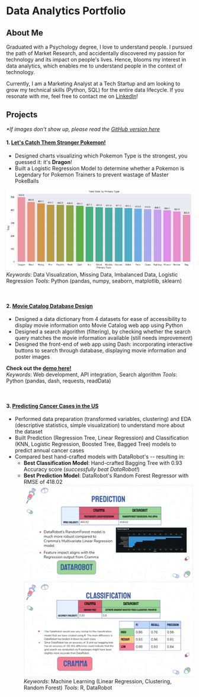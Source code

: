 # Data Analytics Portfolio

## About Me
Graduated with a Psychology degree, I love to understand people. 
I pursued the path of Market Research, and accidentally discovered my passion for technology and its impact on people's lives.
Hence, blooms my interest in data analytics, which enables me to understand people in the context of technology.

Currently, I am a Marketing Analyst at a Tech Startup and am looking to grow my technical skills (Python, SQL) for the entire data lifecycle.
If you resonate with me, feel free to contact me on [LinkedIn](https://www.linkedin.com/in/cahyarini-hariga/)!

## Projects
_*If images don't show up, please read the [GitHub version here](https://github.com/crystalhariga/crystalhariga_portfolio/blob/gh-pages/README.md)_

#### 1. [Let's Catch Them Stronger Pokemon!](https://github.com/crystalhariga/pokemon)
* Designed charts visualizing which Pokemon Type is the strongest, you guessed it: it's __Dragon__!
* Built a Logistic Regression Model to determine whether a Pokemon is Legendary for Pokemon Trainers to prevent wastage of Master PokeBalls 

![](https://github.com/crystalhariga/pokemon/blob/main/img/total-stats_by_primary-type.png)
<br/>
*Keywords*: Data Visualization, Missing Data, Imbalanced Data, Logistic Regression
*Tools*: Python (pandas, numpy, seaborn, matplotlib, sklearn)

<br/>

#### 2. [Movie Catalog Database Design](https://github.com/crystalhariga/movie-catalog)
* Designed a data dictionary from 4 datasets for ease of accessibility to display movie information onto Movie Catalog web app using Python
* Designed a search algorithm (filtering), by checking whether the search query matches the movie information available (still needs improvement)
* Designed the front-end of web app using Dash: incorporating interactive buttons to search through database, displaying movie information and poster images

__Check out the [demo here!](https://github.com/crystalhariga/movie-catalog#demo)__
<br/>
*Keywords*: Web development, API integration, Search algorithm
*Tools*: Python (pandas, dash, requests, readData)

<br/>

#### 3. [Predicting Cancer Cases in the US](https://github.com/crystalhariga/cancer_ml)
* Performed data preparation (transformed variables, clustering) and EDA (descriptive statistics, simple visualization) to understand more about the dataset
* Built Prediction (Regression Tree, Linear Regression) and Classification (KNN, Logistic Regression, Boosted Tree, Bagged Tree) models to predict annual cancer cases
* Compared best hand-crafted models with DataRobot's -- resulting in:
    * __Best Classification Model__: Hand-crafted Bagging Tree with 0.93 Accuracy score (_successfully beat DataRobot!_)
    * __Best Prediction Model__: DataRobot's Random Forest Regressor with RMSE of 418.02
![](https://github.com/crystalhariga/cancer_ml/blob/main/prediction_datarobot.png)
![](https://github.com/crystalhariga/cancer_ml/blob/main/classification_cramma.png)
*Keywords*: Machine Learning (Linear Regression, Clustering, Random Forest)
*Tools*: R, DataRobot
